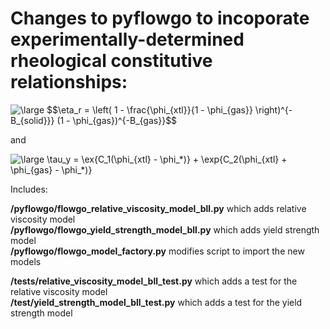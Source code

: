 # Changes to pyflowgo to incoporate experimentally-determined rheological constitutive relationships:

<img src="https://latex.codecogs.com/svg.latex?\large&space;$$\eta_r&space;=&space;\left(&space;1&space;-&space;\frac{\phi_{xtl}}{1&space;-&space;\phi_{gas}}&space;\right)^{-B_{solid}}&space;(1&space;-&space;\phi_{gas})^{-B_{gas}}$$" title="\large $$\eta_r = \left( 1 - \frac{\phi_{xtl}}{1 - \phi_{gas}} \right)^{-B_{solid}}} (1 - \phi_{gas})^{-B_{gas}}$$" />

and 

<img src="https://latex.codecogs.com/svg.latex?\large&space;\tau_y&space;=&space;\ex{C_1(\phi_{xtl}&space;-&space;\phi_*)}&space;&plus;&space;\exp{C_2(\phi_{xtl}&space;&plus;&space;\phi_{gas}&space;-&space;\phi_*)}" title="\large \tau_y = \ex{C_1(\phi_{xtl} - \phi_*)} + \exp{C_2(\phi_{xtl} + \phi_{gas} - \phi_*)}" />

Includes:

__/pyflowgo/flowgo_relative_viscosity_model_bll.py__ which adds relative viscosity model\
__/pyflowgo/flowgo_yield_strength_model_bll.py__ which adds yield strength model\
__/pyflowgo/flowgo_model_factory.py__ modifies script to import the new models

__/tests/relative_viscosity_model_bll_test.py__ which adds a test for the relative viscosity model\
__/test/yield_strength_model_bll_test.py__ which adds a test for the yield strength model
